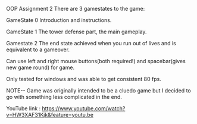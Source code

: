 OOP Assignment 2 
There are 3 gamestates to the game:

GameState 0 Introduction and instructions.

GameState 1  The tower defense part, the main gameplay.

Gamestate 2 The end state achieved when you run out of lives and is equivalent to a gameover.

Can use left and right mouse buttons(both required!) and spacebar(gives new game round) for game.

Only tested for windows and was able to get consistent 80 fps.

NOTE--
Game was originally intended to be a cluedo game but I decided to go with something less complicated in the end.

YouTube link : https://www.youtube.com/watch?v=HW3XAF31Kjk&feature=youtu.be
